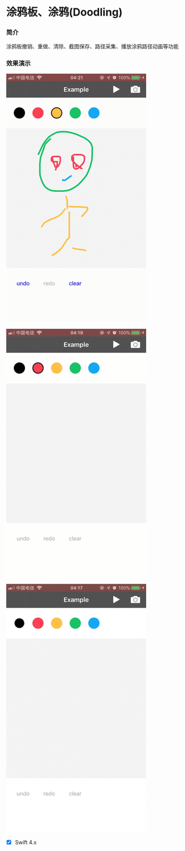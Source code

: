 # 涂鸦板、涂鸦(Doodling)

### 简介

涂鸦板撤销、重做、清除、截图保存、路径采集、播放涂鸦路径动画等功能

### 效果演示

![play](/src/3.gif)

![demo2](/src/2.gif)

![demo1](/src/1.gif)


- [x] Swift 4.x
